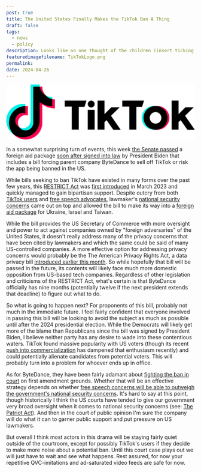 ```yaml
---
post: true
title: The United States Finally Makes the TikTok Ban A Thing
draft: false
tags:
  - news
  - policy
description: Looks like no one thought of the children (insert ticking clock puns here)
featuredimagefilename: TikTokLogo.png
permalink: 
date: 2024-04-26
---
```


<div><img class="note-image-styling" src="./assets/The United States Finally Makes the TikTok Ban A Thing/TikTok Logo.png"></div>

In a somewhat surprising turn of events, this week [the Senate passed](https://www.theverge.com/2024/4/23/24137638/senate-passes-tiktok-ban-bill-divest-bytedance-foreign-aid) a foreign aid package [soon after signed into law](https://www.theverge.com/2024/4/24/24139036/biden-signs-tiktok-ban-bill-divest-foreign-aid-package) by President Biden that includes a bill forcing parent company ByteDance to sell off TikTok or risk the app being banned in the US.

While bills seeking to ban TikTok have existed in many forms over the past few years, this [RESTRICT Act](https://www.documentcloud.org/documents/23697944-restrict-act-final-text) was [first introduced](https://www.congress.gov/bill/118th-congress/senate-bill/686) in March 2023 and quickly managed to gain bipartisan support. Despite outcry from both [TikTok users](https://www.politico.com/news/2024/03/11/tiktok-continues-push-alert-campaign-00146343) and [free speech advocates](https://www.aclu.org/press-releases/aclu-statement-on-congress-latest-attempt-to-ban-tiktok-and-restrict-free-speech-online), lawmaker's [national security concerns](https://www.nbcnews.com/tech/tech-news/restrict-act-bill-tiktok-rcna73682) came out on top and allowed the bill to make its way into a [foreign aid package](https://www.nytimes.com/2024/04/23/us/politics/aid-bill-ukraine-israel-taiwan.html) for Ukraine, Israel and Taiwan.

While the bill provides the US Secretary of Commerce with more oversight and power to act against companies owned by "foreign adversaries" of the United States, it doesn't really address many of the privacy concerns that have been cited by lawmakers and which the same could be said of many US-controlled companies. A more effective option for addressing privacy concerns would probably be the The American Privacy Rights Act, a data privacy bill [introduced earlier this month](https://www.axios.com/2024/04/07/data-privacy-consumer-rights-bill-congress). So while hopefully that bill will be passed in the future, its contents will likely face much more domestic opposition from US-based tech companies. Regardless of other legislation and criticisms of the RESTRICT Act, what's certain is that ByteDance officially has nine months (potentially twelve if the next president extends that deadline) to figure out what to do.

So what is going to happen next? For proponents of this bill, probably not much in the immediate future. I feel fairly confident that everyone involved in passing this bill will be looking to avoid the subject as much as possible until after the 2024 presidential election. While the Democrats will likely get more of the blame than Republicans since the bill was signed by President Biden, I believe neither party has any desire to wade into these contentious waters. TikTok found massive popularity with US voters (though its recent [push into commercialization](https://www.businessinsider.com/tiktok-is-bad-boring-fyp-2024-2) has dampened that enthusiasm recently) and could potentially alienate candidates from potential voters. This will probably turn into a problem for whoever ends up in office.

As for ByteDance, they have been fairly adamant about [fighting the ban in court](https://variety.com/2024/digital/news/tiktok-ban-bytedance-will-not-sell-app-1235983185/) on first amendment grounds. Whether that will be an effective strategy depends on whether [free speech concerns will be able to outweigh the government's national security concerns](https://www.platformer.news/tiktok-ban-bill-senate-legal-challenge-first-amendment/). It's hard to say at this point, though historically I think the US courts have tended to give our government very broad oversight when it comes to national security concerns (see: [The Patriot Act](https://www.aclu.org/issues/national-security/privacy-and-surveillance/surveillance-under-patriot-act#:~:text=Under%20the%20Patriot%20Act%2C%20National,to%20one%20terror%2Drelated%20conviction.)). And then in the court of public opinion I'm sure the company will do what it can to garner public support and put pressure on US lawmakers.

But overall I think most actors in this drama will be staying fairly quiet outside of the courtroom, except for possibly TikTok's users if they decide to make more noise about a potential ban. Until this court case plays out we will just have to wait and see what happens. Rest assured, for now your repetitive QVC-imitations and ad-saturated video feeds are safe for now.